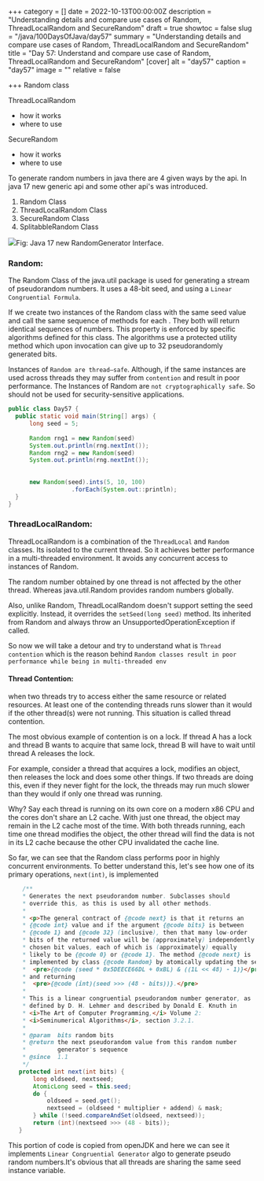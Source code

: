 +++
category = []
date = 2022-10-13T00:00:00Z
description = "Understanding details and compare use cases  of Random, ThreadLocalRandom and SecureRandom"
draft = true
showtoc = false
slug = "/java/100DaysOfJava/day57"
summary = "Understanding details and compare use cases  of Random, ThreadLocalRandom and SecureRandom"
title = "Day 57: Understand and compare use case of Random, ThreadLocalRandom and SecureRandom"
[cover]
alt = "day57"
caption = "day57"
image = ""
relative = false

+++
Random class

ThreadLocalRandom

* how it works
* where to use

SecureRandom

* how it works
* where to use

To generate random numbers in java there are 4 given ways by the api. In java 17 new generic api and some other api's was introduced.

1. Random Class
2. ThreadLocalRandom Class
3. SecureRandom Class
4. SplitabbleRandom Class

![](https://www.baeldung.com/wp-content/uploads/2022/01/2022-01-02-09_17_03-rng_old_api.png-_-Fotografije.png)Fig: Java 17 new RandomGenerator Interface.

### Random:

The Random Class of the java.util package is used for generating a stream of pseudorandom numbers. It uses a 48-bit seed, and using a `Linear Congruential Formula`.

If we create two instances of the Random class with the same seed value and call the same sequence of methods for each . They both will return identical sequences of numbers. This property is enforced by specific algorithms defined for this class. The algorithms use a protected utility method which upon invocation can give up to 32 pseudorandomly generated bits.

Instances of `Random are thread–safe`. Although, if the same instances are used across threads they may suffer from `contention` and result in poor performance. The Instances of Random are `not cryptographically safe`. So should not be used for security-sensitive applications.

```java
public class Day57 {
  public static void main(String[] args) {
  	  long seed = 5;
      
      Random rng1 = new Random(seed)
      System.out.println(rng.nextInt());
      Random rng2 = new Random(seed)
      System.out.println(rng.nextInt());
      
      
      new Random(seed).ints(5, 10, 100)
                  .forEach(System.out::println);
  }
}
```

### ThreadLocalRandom:

ThreadLocalRandom is a combination of the `ThreadLocal` and `Random` classes. Its isolated to the current thread. So it achieves better performance in a multi-threaded environment. It avoids any concurrent access to instances of Random.

The random number obtained by one thread is not affected by the other thread. Whereas java.util.Random provides random numbers globally.

Also, unlike Random, ThreadLocalRandom doesn't support setting the seed explicitly. Instead, it overrides the `setSeed(long seed)` method. Its inherited from Random and always throw an UnsupportedOperationException if called.


So now we will take a detour and try to understand what is `Thread contention` which is the reason behind `Random classes result in poor performance while being in multi-threaded env`


#### Thread Contention:

when two threads try to access either the same resource or related resources. At least one of the contending threads runs slower than it would if the other thread(s) were not running. This situation is called thread contention.

The most obvious example of contention is on a lock. If thread A has a lock and thread B wants to acquire that same lock, thread B will have to wait until thread A releases the lock.

For example, consider a thread that acquires a lock, modifies an object, then releases the lock and does some other things. If two threads are doing this, even if they never fight for the lock, the threads may run much slower than they would if only one thread was running.

Why? Say each thread is running on its own core on a modern x86 CPU and the cores don't share an L2 cache. With just one thread, the object may remain in the L2 cache most of the time. With both threads running, each time one thread modifies the object, the other thread will find the data is not in its L2 cache because the other CPU invalidated the cache line.

 So far, we can see that the Random class performs poor in highly concurrent environments. To better understand this, let's see how one of its primary operations, `next(int)`, is implemented
 
 ```java
     /**
     * Generates the next pseudorandom number. Subclasses should
     * override this, as this is used by all other methods.
     *
     * <p>The general contract of {@code next} is that it returns an
     * {@code int} value and if the argument {@code bits} is between
     * {@code 1} and {@code 32} (inclusive), then that many low-order
     * bits of the returned value will be (approximately) independently
     * chosen bit values, each of which is (approximately) equally
     * likely to be {@code 0} or {@code 1}. The method {@code next} is
     * implemented by class {@code Random} by atomically updating the seed to
     *  <pre>{@code (seed * 0x5DEECE66DL + 0xBL) & ((1L << 48) - 1)}</pre>
     * and returning
     *  <pre>{@code (int)(seed >>> (48 - bits))}.</pre>
     *
     * This is a linear congruential pseudorandom number generator, as
     * defined by D. H. Lehmer and described by Donald E. Knuth in
     * <i>The Art of Computer Programming,</i> Volume 2:
     * <i>Seminumerical Algorithms</i>, section 3.2.1.
     *
     * @param  bits random bits
     * @return the next pseudorandom value from this random number
     *         generator's sequence
     * @since  1.1
     */
    protected int next(int bits) {
        long oldseed, nextseed;
        AtomicLong seed = this.seed;
        do {
            oldseed = seed.get();
            nextseed = (oldseed * multiplier + addend) & mask;
        } while (!seed.compareAndSet(oldseed, nextseed));
        return (int)(nextseed >>> (48 - bits));
    }
 ```
 
 This portion of code is copied from openJDK and here we can see it implements `Linear Congruential Generator` algo to generate pseudo random numbers.It's obvious that all threads are sharing the same seed instance variable.